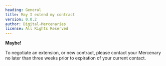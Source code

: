 ```yaml
---
heading: General
title: May I extend my contract
version: 0.0.2
author: Digital-Mercenaries
license: All Rights Reserved
---
```



**Maybe!**

To negotiate an extension, or new contract, please contact your Mercenary no
later than three weeks prior to expiration of your current contact.

